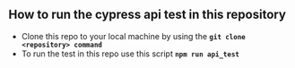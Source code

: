 ## How to run the cypress api test in this repository

* Clone this repo to your local machine by using the **```git clone <repository> command```**
* To run the test in this repo use this script   **```npm run api_test```**




